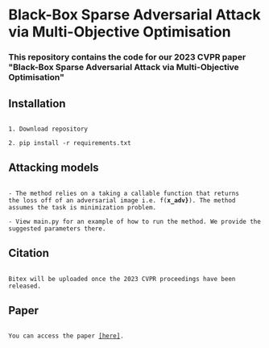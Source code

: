 # Black-Box Sparse Adversarial Attack via Multi-Objective Optimisation

### This repository contains the code for our 2023 CVPR paper "Black-Box Sparse Adversarial Attack via Multi-Objective Optimisation"

## Installation
<code>
1. Download repository <br>
2. pip install -r requirements.txt
</code>

## Attacking models
<code>
- The method relies on a taking a callable function that returns
the loss off of an adversarial image i.e. f(<strong>x_adv}</strong>). The method assumes the task is minimization problem. <br>
- View main.py for an example of how to run the method. We provide the suggested parameters there.
</code>

## Citation
<code>
Bitex will be uploaded once the 2023 CVPR proceedings have been released.
</code>

## Paper
<code>
You can access the paper <a href="./CVPR_paper.pdf" download>[here]</a>.
</code>